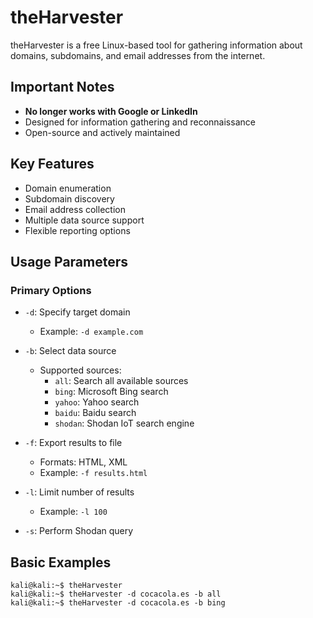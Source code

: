 # theHarvester

theHarvester is a free Linux-based tool for gathering information about domains, subdomains, and email addresses from the internet.

## Important Notes

- **No longer works with Google or LinkedIn**
- Designed for information gathering and reconnaissance
- Open-source and actively maintained

## Key Features

- Domain enumeration
- Subdomain discovery
- Email address collection
- Multiple data source support
- Flexible reporting options

## Usage Parameters

### Primary Options

- `-d`: Specify target domain
  - Example: `-d example.com`

- `-b`: Select data source
  - Supported sources: 
    - `all`: Search all available sources
    - `bing`: Microsoft Bing search
    - `yahoo`: Yahoo search
    - `baidu`: Baidu search
    - `shodan`: Shodan IoT search engine

- `-f`: Export results to file
  - Formats: HTML, XML
  - Example: `-f results.html`

- `-l`: Limit number of results
  - Example: `-l 100`

- `-s`: Perform Shodan query

## Basic Examples


```console
kali@kali:~$ theHarvester
kali@kali:~$ theHarvester -d cocacola.es -b all
kali@kali:~$ theHarvester -d cocacola.es -b bing

```
